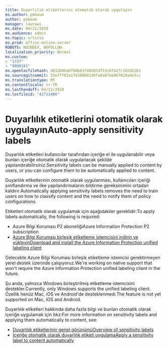 ```yaml
---
title: Duyarlılık etiketlerini otomatik olarak uygulayın
ms.author: pebaum
author: pebaum
manager: laurawi
ms.date: 04/21/2020
ms.audience: admin
ms.topic: article
ms.prod: office-online-server
ROBOTS: NOINDEX, NOFOLLOW
localization_priority: Normal
ms.custom:
- "1737"
- "9000181"
ms.openlocfilehash: d812b8ba6f80b61f48502df53c67a17c102d22b1
ms.sourcegitcommit: 55eff703a17e500681d8fa6a87eb067019ade3cc
ms.translationtype: MT
ms.contentlocale: tr-TR
ms.lasthandoff: 04/22/2020
ms.locfileid: "43712406"
---
```

# <a name="auto-apply-sensitivity-labels"></a><span data-ttu-id="351dc-102">Duyarlılık etiketlerini otomatik olarak uygulayın</span><span class="sxs-lookup"><span data-stu-id="351dc-102">Auto-apply sensitivity labels</span></span>

<span data-ttu-id="351dc-103">Duyarlılık etiketleri kullanıcılar tarafından içeriğe el ile uygulanabilir veya bunları içeriğe otomatik olarak uygulanacak şekilde yapılandırabilirsiniz.</span><span class="sxs-lookup"><span data-stu-id="351dc-103">Sensitivity labels can be manually applied to content by users, or you can configure them to be automatically applied to content.</span></span>

<span data-ttu-id="351dc-104">Duyarlılık etiketlerinin otomatik olarak uygulanması, kullanıcıları içeriği sınıflandırma ve ilke yapılandırmalarını bildirme gereksinimini ortadan kaldırır.</span><span class="sxs-lookup"><span data-stu-id="351dc-104">Automatically applying sensitivity labels removes the need to train users on how to classify content and the need to notify them of policy configurations.</span></span>

<span data-ttu-id="351dc-105">Etiketleri otomatik olarak uygulamak için aşağıdakiler gereklidir:</span><span class="sxs-lookup"><span data-stu-id="351dc-105">To apply labels automatically, the following is required:</span></span>

- <span data-ttu-id="351dc-106">Azure Bilgi Koruması P2 aboneliği</span><span class="sxs-lookup"><span data-stu-id="351dc-106">Azure Information Protection P2 subscription</span></span>
- [<span data-ttu-id="351dc-107">Azure Bilgi Koruması birleşik etiketleme istemcisini indirin ve yükleyin</span><span class="sxs-lookup"><span data-stu-id="351dc-107">Download and install the Azure Information Protection unified labeling client</span></span>](https://docs.microsoft.com/azure/information-protection/rms-client/install-unifiedlabelingclient-app)

<span data-ttu-id="351dc-108">Gelecekte Azure Bilgi Koruması birleşik etiketleme istemcisi gerektirmeyen yerel destek üzerinde çalışıyoruz.</span><span class="sxs-lookup"><span data-stu-id="351dc-108">We're working on native support that won't require the Azure Information Protection unified labeling client in the future.</span></span>

<span data-ttu-id="351dc-109">Şu anda, yalnızca Windows birleştirilmiş etiketleme istemcisini destekler.</span><span class="sxs-lookup"><span data-stu-id="351dc-109">Currently, only Windows supports the unified labeling client.</span></span>  <span data-ttu-id="351dc-110">Özellik henüz Mac, iOS ve Android'de desteklenmedi.</span><span class="sxs-lookup"><span data-stu-id="351dc-110">The feature is not yet supported on Mac, iOS and Android.</span></span>

<span data-ttu-id="351dc-111">Duyarlılık etiketleri hakkında daha fazla bilgi ve bunları otomatik olarak içeriğe uygulamak için bkz:</span><span class="sxs-lookup"><span data-stu-id="351dc-111">For more information on sensitivity labels and applying them automatically to content,  see:</span></span>

- [<span data-ttu-id="351dc-112">Duyarlılık etiketlerinin genel görünümü</span><span class="sxs-lookup"><span data-stu-id="351dc-112">Overview of sensitivity labels</span></span>](https://docs.microsoft.com/office365/securitycompliance/sensitivity-labels)
- [<span data-ttu-id="351dc-113">İçeriğe otomatik olarak duyarlılık etiketi uygulama</span><span class="sxs-lookup"><span data-stu-id="351dc-113">Apply a sensitivity label to content automatically</span></span>](https://docs.microsoft.com/office365/securitycompliance/apply_sensitivity_label_automatically)